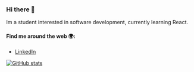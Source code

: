 ### Hi there 👋

Im a student interested in software development, currently learning React.

#### Find me around the web 🌍:
- [LinkedIn](https://www.linkedin.com/in/jonas-goldnik-4a32b326b/)

[![GitHub stats](https://github-readme-stats.vercel.app/api?username=GoldJns)](https://github.com/GoldJns/github-readme-stats)
